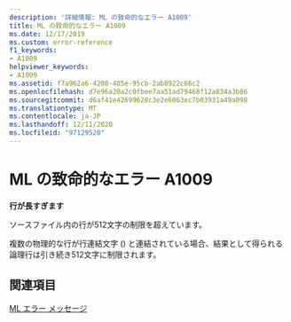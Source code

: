 ```yaml
---
description: '詳細情報: ML の致命的なエラー A1009'
title: ML の致命的なエラー A1009
ms.date: 12/17/2019
ms.custom: error-reference
f1_keywords:
- A1009
helpviewer_keywords:
- A1009
ms.assetid: f7a962a6-4280-485e-95cb-2ab8922c66c2
ms.openlocfilehash: d7e96a20a2c0fbee7aa51ad79468f12a834a3b86
ms.sourcegitcommit: d6af41e42699628c3e2e6063ec7b03931a49a098
ms.translationtype: MT
ms.contentlocale: ja-JP
ms.lasthandoff: 12/11/2020
ms.locfileid: "97129520"
---
```

# <a name="ml-fatal-error-a1009"></a>ML の致命的なエラー A1009

**行が長すぎます**

ソースファイル内の行が512文字の制限を超えています。

複数の物理的な行が行連結文字 (\) と連結されている場合、結果として得られる論理行は引き続き512文字に制限されます。

## <a name="see-also"></a>関連項目

[ML エラー メッセージ](ml-error-messages.md)
